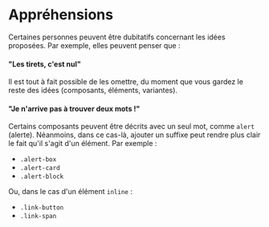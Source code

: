 # Appréhensions

Certaines personnes peuvent être dubitatifs concernant les idées proposées. Par exemple, elles peuvent penser que :

#### "Les tirets, c'est nul"

Il est tout à fait possible de les omettre, du moment que vous gardez le reste des idées (composants, éléments, variantes).

#### "Je n'arrive pas à trouver deux mots !"

Certains composants peuvent être décrits avec un seul mot, comme `alert` (alerte). Néanmoins, dans ce cas-là, ajouter un suffixe peut rendre plus clair le fait qu'il s'agit d'un élément. Par exemple :

  * `.alert-box`
  * `.alert-card`
  * `.alert-block`

Ou, dans le cas d'un élément `inline` :

  * `.link-button`
  * `.link-span`
